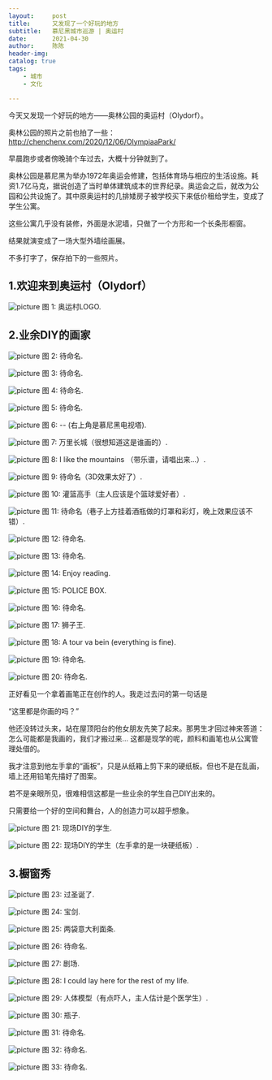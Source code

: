```yaml
---
layout:     post
title:      又发现了一个好玩的地方
subtitle:   慕尼黑城市巡游 | 奥运村
date:       2021-04-30
author:     陈陈
header-img:
catalog: true
tags:
    - 城市
    - 文化

---
```


今天又发现一个好玩的地方——奥林公园的奥运村（Olydorf）。

奥林公园的照片之前也拍了一些：http://chenchenx.com/2020/12/06/OlympiaaPark/

早晨跑步或者傍晚骑个车过去，大概十分钟就到了。

奥林公园是慕尼黑为举办1972年奥运会修建，包括体育场与相应的生活设施。耗资1.7亿马克，据说创造了当时单体建筑成本的世界纪录。奥运会之后，就改为公园和公共设施了。其中原奥运村的几排矮房子被学校买下来低价租给学生，变成了学生公寓。

这些公寓几乎没有装修，外面是水泥墙，只做了一个方形和一个长条形橱窗。

结果就演变成了一场大型外墙绘画展。

不多打字了，保存拍下的一些照片。

## 1.欢迎来到奥运村（Olydorf）

![picture](https://chensong212.github.io/img/Olydorf/painting00.JPG)
    图 1: 奥运村LOGO.


## 2.业余DIY的画家
![picture](https://chensong212.github.io/img/Olydorf/painting1.JPG)
    图 2: 待命名.


![picture](https://chensong212.github.io/img/Olydorf/painting2.JPG)
    图 3: 待命名.


![picture](https://chensong212.github.io/img/Olydorf/painting3.JPG)
    图 4: 待命名.


![picture](https://chensong212.github.io/img/Olydorf/painting4.JPG)
    图 5: 待命名.



![picture](https://chensong212.github.io/img/Olydorf/painting6.JPG)
    图 6: -- (右上角是慕尼黑电视塔).
    
![picture](https://chensong212.github.io/img/Olydorf/painting7.JPG)
    图 7: 万里长城（很想知道这是谁画的）.

![picture](https://chensong212.github.io/img/Olydorf/painting8.JPG)
    图 8: I like the mountains （带乐谱，请唱出来...）.

![picture](https://chensong212.github.io/img/Olydorf/painting9.JPG)
    图 9: 待命名（3D效果太好了）.

![picture](https://chensong212.github.io/img/Olydorf/painting10.JPG)
    图 10: 灌篮高手（主人应该是个篮球爱好者）.



![picture](https://chensong212.github.io/img/Olydorf/painting11.JPG)
    图 11: 待命名（巷子上方挂着酒瓶做的灯罩和彩灯，晚上效果应该不错）.
    
![picture](https://chensong212.github.io/img/Olydorf/painting12.JPG)
    图 12: 待命名.

 ![picture](https://chensong212.github.io/img/Olydorf/painting13.JPG)
    图 13: 待命名.

![picture](https://chensong212.github.io/img/Olydorf/painting14.JPG)
    图 14: Enjoy reading.

![picture](https://chensong212.github.io/img/Olydorf/painting15.JPG)
    图 15: POLICE BOX.
    
![picture](https://chensong212.github.io/img/Olydorf/painting16.JPG)
    图 16: 待命名.

![picture](https://chensong212.github.io/img/Olydorf/painting17.JPG)
    图 17: 狮子王.

![picture](https://chensong212.github.io/img/Olydorf/painting18.JPG)
    图 18: A tour va bein (everything is fine).

![picture](https://chensong212.github.io/img/Olydorf/painting19.JPG)
    图 19: 待命名.

![picture](https://chensong212.github.io/img/Olydorf/painting20.JPG)
    图 20: 待命名.


正好看见一个拿着画笔正在创作的人。我走过去问的第一句话是

“这里都是你画的吗？”

他还没转过头来，站在屋顶阳台的他女朋友先笑了起来。那男生才回过神来答道：怎么可能都是我画的，我们才搬过来... 这都是现学的呢，颜料和画笔也从公寓管理处借的。

我才注意到他左手拿的“画板”，只是从纸箱上剪下来的硬纸板。但也不是在乱画，墙上还用铅笔先描好了图案。

若不是亲眼所见，很难相信这都是一些业余的学生自己DIY出来的。

只需要给一个好的空间和舞台，人的创造力可以超乎想象。

![picture](https://chensong212.github.io/img/Olydorf/painting21.JPG)
    图 21: 现场DIY的学生.

![picture](https://chensong212.github.io/img/Olydorf/painting22.JPG)
    图 22: 现场DIY的学生（左手拿的是一块硬纸板）.


## 3.橱窗秀

![picture](https://chensong212.github.io/img/Olydorf/window1.JPG)
    图 23: 过圣诞了.

![picture](https://chensong212.github.io/img/Olydorf/window2.JPG)
    图 24: 宝剑.

![picture](https://chensong212.github.io/img/Olydorf/window3.JPG)
    图 25: 两袋意大利面条.
    
![picture](https://chensong212.github.io/img/Olydorf/window4.JPG)
    图 26: 待命名.

![picture](https://chensong212.github.io/img/Olydorf/window5.JPG)
    图 27: 剧场.

![picture](https://chensong212.github.io/img/Olydorf/window6.JPG)
    图 28: I could lay here for the rest of my life.

![picture](https://chensong212.github.io/img/Olydorf/window7.JPG)
    图 29: 人体模型（有点吓人，主人估计是个医学生）.

![picture](https://chensong212.github.io/img/Olydorf/window8.JPG)
    图 30: 瓶子.

![picture](https://chensong212.github.io/img/Olydorf/window9.JPG)
    图 31: 待命名.

![picture](https://chensong212.github.io/img/Olydorf/window10.JPG)
    图 32: 待命名.

![picture](https://chensong212.github.io/img/Olydorf/window11.JPG)
    图 33: 待命名.

